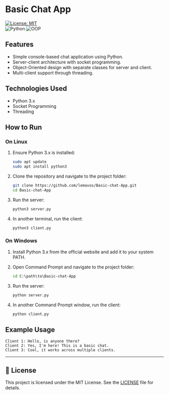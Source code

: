 
# Basic Chat App

[![License: MIT](https://img.shields.io/badge/License-MIT-yellow.svg)](https://opensource.org/licenses/MIT)  
![Python](https://img.shields.io/badge/Python-Programming-blue.svg) ![OOP](https://img.shields.io/badge/Object--Oriented%20Programming-green.svg)

## Features

- Simple console-based chat application using Python.
- Server-client architecture with socket programming.
- Object-Oriented design with separate classes for server and client.
- Multi-client support through threading.

## Technologies Used

- Python 3.x
- Socket Programming
- Threading

## How to Run

### On Linux

1. Ensure Python 3.x is installed:
   ```bash
   sudo apt update
   sudo apt install python3
   ```

2. Clone the repository and navigate to the project folder:
   ```bash
   git clone https://github.com/lemavos/Basic-chat-App.git
   cd Basic-chat-App
   ```

3. Run the server:
   ```bash
   python3 server.py
   ```

4. In another terminal, run the client:
   ```bash
   python3 client.py
   ```

### On Windows

1. Install Python 3.x from the official website and add it to your system PATH.

2. Open Command Prompt and navigate to the project folder:
   ```cmd
   cd C:\path\to\Basic-chat-App
   ```

3. Run the server:
   ```cmd
   python server.py
   ```

4. In another Command Prompt window, run the client:
   ```cmd
   python client.py
   ```

## Example Usage

```text
Client 1: Hello, is anyone there?
Client 2: Yes, I'm here! This is a basic chat.
Client 3: Cool, it works across multiple clients.
```

---

## 📄 License

This project is licensed under the MIT License. See the [LICENSE](LICENSE) file for details.
